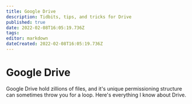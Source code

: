 ```yaml
---
title: Google Drive
description: Tidbits, tips, and tricks for Drive
published: true
date: 2022-02-08T16:05:19.736Z
tags: 
editor: markdown
dateCreated: 2022-02-08T16:05:19.736Z
---
```


# Google Drive
Google Drive hold zillions of files, and it's unique permissioning structure can sometimes throw you for a loop. Here's everything I know about Drive.

